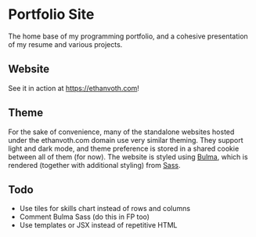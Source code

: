 # Portfolio Site
The home base of my programming portfolio, and a cohesive presentation of my resume and various projects.

## Website
See it in action at https://ethanvoth.com!

## Theme
For the sake of convenience, many of the standalone websites hosted under the ethanvoth.com domain use very similar theming. They support light and dark mode, and theme preference is stored in a shared cookie between all of them (for now). The website is styled using [Bulma](https://bulma.io/), which is rendered (together with additional styling) from [Sass](https://sass-lang.com/).

## Todo
- Use tiles for skills chart instead of rows and columns
- Comment Bulma Sass (do this in FP too)
- Use templates or JSX instead of repetitive HTML